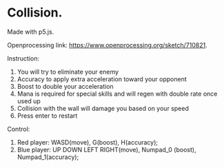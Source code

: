 Collision.
===========================================

Made with p5.js.

Openprocessing link: https://www.openprocessing.org/sketch/710821.


Instruction:
1. You will try to eliminate your enemy
2. Accuracy to apply extra acceleration toward your opponent
3. Boost to double your acceleration
4. Mana is required for special skills and will regen with double rate once used up
5. Collision with the wall will damage you based on your speed
6. Press enter to restart

Control:

1. Red player: WASD(move), G(boost), H(accuracy);
2. Blue player: UP DOWN LEFT RIGHT(move), Numpad_0 (boost), Numpad_1(accuracy);
